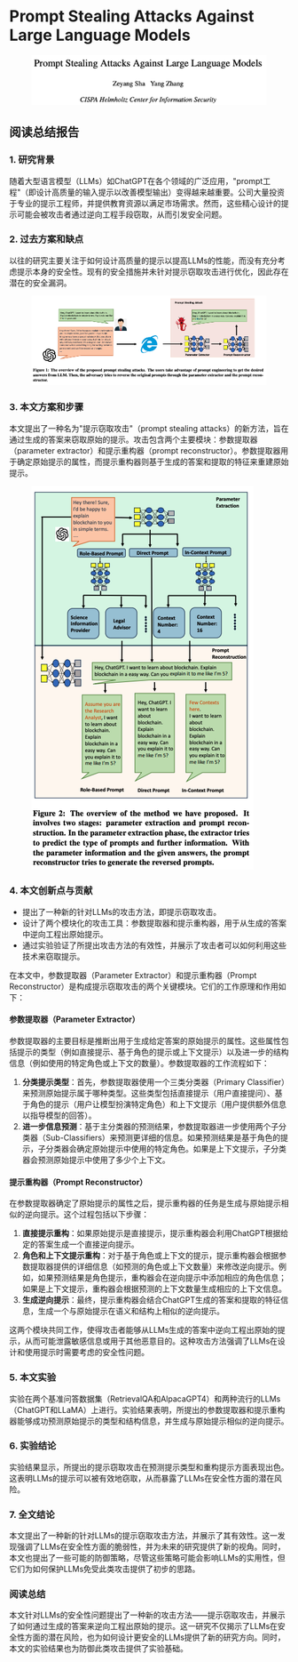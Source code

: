 # Prompt Stealing Attacks Against Large Language Models

<figure><img src="../.gitbook/assets/image (164).png" alt=""><figcaption></figcaption></figure>

## 阅读总结报告

### 1. 研究背景

随着大型语言模型（LLMs）如ChatGPT在各个领域的广泛应用，"prompt工程"（即设计高质量的输入提示以改善模型输出）变得越来越重要。公司大量投资于专业的提示工程师，并提供教育资源以满足市场需求。然而，这些精心设计的提示可能会被攻击者通过逆向工程手段窃取，从而引发安全问题。

### 2. 过去方案和缺点

以往的研究主要关注于如何设计高质量的提示以提高LLMs的性能，而没有充分考虑提示本身的安全性。现有的安全措施并未针对提示窃取攻击进行优化，因此存在潜在的安全漏洞。

<figure><img src="../.gitbook/assets/image (2) (1) (1) (1) (1) (1) (1) (1) (1) (1) (1) (1) (1) (1) (1) (1) (1) (1) (1) (1) (1) (1) (1) (1) (1) (1).png" alt=""><figcaption></figcaption></figure>

### 3. 本文方案和步骤

本文提出了一种名为"提示窃取攻击"（prompt stealing attacks）的新方法，旨在通过生成的答案来窃取原始的提示。攻击包含两个主要模块：参数提取器（parameter extractor）和提示重构器（prompt reconstructor）。参数提取器用于确定原始提示的属性，而提示重构器则基于生成的答案和提取的特征来重建原始提示。

<figure><img src="../.gitbook/assets/image (1) (1) (1) (1) (1) (1) (1) (1) (1) (1) (1) (1) (1) (1) (1) (1) (1) (1) (1) (1) (1) (1) (1) (1) (1) (1) (1) (1).png" alt=""><figcaption></figcaption></figure>

### 4. 本文创新点与贡献

* 提出了一种新的针对LLMs的攻击方法，即提示窃取攻击。
* 设计了两个模块化的攻击工具：参数提取器和提示重构器，用于从生成的答案中逆向工程出原始提示。
* 通过实验验证了所提出攻击方法的有效性，并展示了攻击者可以如何利用这些技术来窃取提示。



在本文中，参数提取器（Parameter Extractor）和提示重构器（Prompt Reconstructor）是构成提示窃取攻击的两个关键模块。它们的工作原理和作用如下：

#### 参数提取器（Parameter Extractor）

参数提取器的主要目标是推断出用于生成给定答案的原始提示的属性。这些属性包括提示的类型（例如直接提示、基于角色的提示或上下文提示）以及进一步的结构信息（例如使用的特定角色或上下文的数量）。参数提取器的工作流程如下：

1. **分类提示类型**：首先，参数提取器使用一个三类分类器（Primary Classifier）来预测原始提示属于哪种类型。这些类型包括直接提示（用户直接提问）、基于角色的提示（用户让模型扮演特定角色）和上下文提示（用户提供额外信息以指导模型的回答）。
2. **进一步信息预测**：基于主分类器的预测结果，参数提取器进一步使用两个子分类器（Sub-Classifiers）来预测更详细的信息。如果预测结果是基于角色的提示，子分类器会确定原始提示中使用的特定角色。如果是上下文提示，子分类器会预测原始提示中使用了多少个上下文。

#### 提示重构器（Prompt Reconstructor）

在参数提取器确定了原始提示的属性之后，提示重构器的任务是生成与原始提示相似的逆向提示。这个过程包括以下步骤：

1. **直接提示重构**：如果原始提示是直接提示，提示重构器会利用ChatGPT根据给定的答案生成一个直接逆向提示。
2. **角色和上下文提示重构**：对于基于角色或上下文的提示，提示重构器会根据参数提取器提供的详细信息（如预测的角色或上下文数量）来修改逆向提示。例如，如果预测结果是角色提示，重构器会在逆向提示中添加相应的角色信息；如果是上下文提示，重构器会根据预测的上下文数量生成相应的上下文信息。
3. **生成逆向提示**：最终，提示重构器会结合ChatGPT生成的答案和提取的特征信息，生成一个与原始提示在语义和结构上相似的逆向提示。

这两个模块共同工作，使得攻击者能够从LLMs生成的答案中逆向工程出原始的提示，从而可能泄露敏感信息或用于其他恶意目的。这种攻击方法强调了LLMs在设计和使用提示时需要考虑的安全性问题。





### 5. 本文实验

实验在两个基准问答数据集（RetrievalQA和AlpacaGPT4）和两种流行的LLMs（ChatGPT和LLaMA）上进行。实验结果表明，所提出的参数提取器和提示重构器能够成功预测原始提示的类型和结构信息，并生成与原始提示相似的逆向提示。

### 6. 实验结论

实验结果显示，所提出的提示窃取攻击在预测提示类型和重构提示方面表现出色。这表明LLMs的提示可以被有效地窃取，从而暴露了LLMs在安全性方面的潜在风险。

### 7. 全文结论

本文提出了一种新的针对LLMs的提示窃取攻击方法，并展示了其有效性。这一发现强调了LLMs在安全性方面的脆弱性，并为未来的研究提供了新的视角。同时，本文也提出了一些可能的防御策略，尽管这些策略可能会影响LLMs的实用性，但它们为如何保护LLMs免受此类攻击提供了初步的思路。

### 阅读总结

本文针对LLMs的安全性问题提出了一种新的攻击方法——提示窃取攻击，并展示了如何通过生成的答案来逆向工程出原始的提示。这一研究不仅揭示了LLMs在安全性方面的潜在风险，也为如何设计更安全的LLMs提供了新的研究方向。同时，本文的实验结果也为防御此类攻击提供了实验基础。
